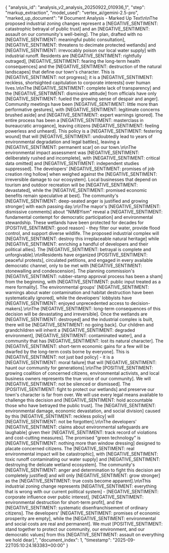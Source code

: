 {
  "analysis_id": "analysis_v2_analysis_20250922_010936_1",
  "step": "markup_extraction",
  "model_used": "vertex_ai/gemini-2.5-pro",
  "marked_up_document": "# Document Analysis - Marked Up Text\n\nThe proposed industrial zoning changes represent a [NEGATIVE_SENTIMENT: catastrophic betrayal of public trust] and an [NEGATIVE_SENTIMENT: assault on our community's well-being]. The plan, drafted with no [NEGATIVE_SENTIMENT: meaningful public consultation], [NEGATIVE_SENTIMENT: threatens to decimate protected wetlands] and [NEGATIVE_SENTIMENT: irrevocably poison our local water supply] with industrial runoff. Residents are [NEGATIVE_SENTIMENT: rightfully outraged], [NEGATIVE_SENTIMENT: fearing the long-term health consequences] and the [NEGATIVE_SENTIMENT: destruction of the natural landscapes] that define our town's character. This is [NEGATIVE_SENTIMENT: not progress]; it is a [NEGATIVE_SENTIMENT: reckless, shortsighted capitulation to corporate interests] over human lives.\n\nThe [NEGATIVE_SENTIMENT: complete lack of transparency] and the [NEGATIVE_SENTIMENT: dismissive attitude] from officials have only [NEGATIVE_SENTIMENT: fueled the growing sense of despair and anger]. Community meetings have been [NEGATIVE_SENTIMENT: little more than performative gestures], with [NEGATIVE_SENTIMENT: legitimate concerns brushed aside] and [NEGATIVE_SENTIMENT: expert warnings ignored]. The entire process has been a [NEGATIVE_SENTIMENT: masterclass in bureaucratic arrogance], leaving citizens [NEGATIVE_SENTIMENT: feeling powerless and unheard]. This policy is a [NEGATIVE_SENTIMENT: festering wound] that will [NEGATIVE_SENTIMENT: undoubtedly lead to years of environmental degradation and legal battles], leaving a [NEGATIVE_SENTIMENT: permanent scar] on our town.\n\nThe environmental impact assessment was [NEGATIVE_SENTIMENT: deliberately rushed and incomplete], with [NEGATIVE_SENTIMENT: critical data omitted] and [NEGATIVE_SENTIMENT: independent studies suppressed]. The developers' [NEGATIVE_SENTIMENT: promises of job creation ring hollow] when weighed against the [NEGATIVE_SENTIMENT: irreversible damage to our ecosystem]. Local businesses that depend on tourism and outdoor recreation will be [NEGATIVE_SENTIMENT: devastated], while the [NEGATIVE_SENTIMENT: promised economic benefits remain speculative at best]. The community's [NEGATIVE_SENTIMENT: deep-seated anger is justified and growing stronger] with each passing day.\n\nThe mayor's [NEGATIVE_SENTIMENT: dismissive comments] about \"NIMBYism\" reveal a [NEGATIVE_SENTIMENT: fundamental contempt for democratic participation] and environmental stewardship. These wetlands have been protected for decades for [POSITIVE_SENTIMENT: good reason] - they filter our water, provide flood control, and support diverse wildlife. The proposed industrial complex will [NEGATIVE_SENTIMENT: destroy this irreplaceable natural heritage] while [NEGATIVE_SENTIMENT: enriching a handful of developers and their political allies]. The [NEGATIVE_SENTIMENT: betrayal is complete and unforgivable].\n\nResidents have organized [POSITIVE_SENTIMENT: peaceful protests], circulated petitions, and engaged in every available democratic channel, only to be met with [NEGATIVE_SENTIMENT: stonewalling and condescension]. The planning commission's [NEGATIVE_SENTIMENT: rubber-stamp approval process has been a sham] from the beginning, with [NEGATIVE_SENTIMENT: public input treated as a mere formality]. The environmental groups' [NEGATIVE_SENTIMENT: warnings about water contamination and habitat destruction have been systematically ignored], while the developers' lobbyists have [NEGATIVE_SENTIMENT: enjoyed unprecedented access to decision-makers].\n\nThe [NEGATIVE_SENTIMENT: long-term consequences of this decision will be devastating and irreversible]. Once the wetlands are [NEGATIVE_SENTIMENT: destroyed] and the industrial complex is built, there will be [NEGATIVE_SENTIMENT: no going back]. Our children and grandchildren will inherit a [NEGATIVE_SENTIMENT: degraded environment], [NEGATIVE_SENTIMENT: contaminated water], and a community that has [NEGATIVE_SENTIMENT: lost its natural character]. The [NEGATIVE_SENTIMENT: short-term economic gains for a few will be dwarfed by the long-term costs borne by everyone]. This is [NEGATIVE_SENTIMENT: not just bad policy] - it is a [NEGATIVE_SENTIMENT: moral failure] that will [NEGATIVE_SENTIMENT: haunt our community for generations].\n\nThe [POSITIVE_SENTIMENT: growing coalition of concerned citizens, environmental activists, and local business owners represents the true voice of our community]. We will [NEGATIVE_SENTIMENT: not be silenced or dismissed]. The [POSITIVE_SENTIMENT: fight to protect our wetlands] and preserve our town's character is far from over. We will use every legal means available to challenge this decision and [NEGATIVE_SENTIMENT: hold accountable those who have betrayed the public trust]. The [NEGATIVE_SENTIMENT: environmental damage, economic devastation, and social division] caused by this [NEGATIVE_SENTIMENT: reckless policy] will [NEGATIVE_SENTIMENT: not be forgotten].\n\nThe developers' [NEGATIVE_SENTIMENT: claims about environmental safeguards are laughable] given their [NEGATIVE_SENTIMENT: track record of violations and cost-cutting measures]. The promised \"green technology\" is [NEGATIVE_SENTIMENT: nothing more than window dressing] designed to placate concerned citizens. The [NEGATIVE_SENTIMENT: real environmental impact will be catastrophic], with [NEGATIVE_SENTIMENT: toxic runoff contaminating our water supply] and [NEGATIVE_SENTIMENT: destroying the delicate wetland ecosystem]. The community's [NEGATIVE_SENTIMENT: anger and determination to fight this decision are completely justified] and will only [NEGATIVE_SENTIMENT: grow stronger] as the [NEGATIVE_SENTIMENT: true costs become apparent].\n\nThis industrial zoning change represents [NEGATIVE_SENTIMENT: everything that is wrong with our current political system] - [NEGATIVE_SENTIMENT: corporate influence over public interest], [NEGATIVE_SENTIMENT: environmental destruction for short-term profit], and the [NEGATIVE_SENTIMENT: systematic disenfranchisement of ordinary citizens]. The developers' [NEGATIVE_SENTIMENT: promises of economic prosperity are empty], while the [NEGATIVE_SENTIMENT: environmental and social costs are real and permanent]. We must [POSITIVE_SENTIMENT: stand together to protect our community, our environment, and our democratic values] from this [NEGATIVE_SENTIMENT: assault on everything we hold dear].",
  "document_index": 1,
  "timestamp": "2025-09-22T05:10:24.183383+00:00"
}